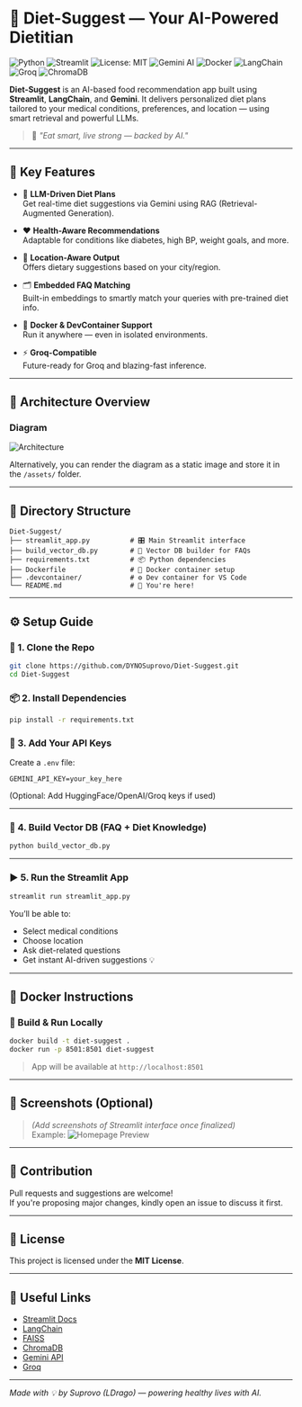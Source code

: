 # 🥗 Diet-Suggest — Your AI-Powered Dietitian

![Python](https://img.shields.io/badge/Python-3.9%2B-blue)
![Streamlit](https://img.shields.io/badge/Streamlit-%E2%9D%A4-red)
![License: MIT](https://img.shields.io/badge/License-MIT-green)
![Gemini AI](https://img.shields.io/badge/Gemini-Powered-blueviolet)
![Docker](https://img.shields.io/badge/Docker-Ready-2496ED)
![LangChain](https://img.shields.io/badge/LangChain-Enabled-yellowgreen)
![Groq](https://img.shields.io/badge/Groq-Compatible-orange)
![ChromaDB](https://img.shields.io/badge/ChromaDB-Vector%20DB-critical)

**Diet-Suggest** is an AI-based food recommendation app built using **Streamlit**, **LangChain**, and **Gemini**. It delivers personalized diet plans tailored to your medical conditions, preferences, and location — using smart retrieval and powerful LLMs.

> 🚀 *"Eat smart, live strong — backed by AI."*

---

## 🌟 Key Features

- 🧠 **LLM-Driven Diet Plans**  
  Get real-time diet suggestions via Gemini using RAG (Retrieval-Augmented Generation).

- ❤️ **Health-Aware Recommendations**  
  Adaptable for conditions like diabetes, high BP, weight goals, and more.

- 📍 **Location-Aware Output**  
  Offers dietary suggestions based on your city/region.

- 🗂 **Embedded FAQ Matching**  
  Built-in embeddings to smartly match your queries with pre-trained diet info.

- 🐳 **Docker & DevContainer Support**  
  Run it anywhere — even in isolated environments.

- ⚡ **Groq-Compatible**  
  Future-ready for Groq and blazing-fast inference.

---

## 🧠 Architecture Overview

### Diagram
![Architecture](assets/architecture.png)

Alternatively, you can render the diagram as a static image and store it in the `/assets/` folder.


---

## 📁 Directory Structure

```
Diet-Suggest/
├── streamlit_app.py          # 🎛️ Main Streamlit interface
├── build_vector_db.py        # 🧠 Vector DB builder for FAQs
├── requirements.txt          # 📦 Python dependencies
├── Dockerfile                # 🐳 Docker container setup
├── .devcontainer/            # ⚙️ Dev container for VS Code
└── README.md                 # 📖 You're here!
```

---

## ⚙️ Setup Guide

### 🔁 1. Clone the Repo

```bash
git clone https://github.com/DYNOSuprovo/Diet-Suggest.git
cd Diet-Suggest
```

### 📦 2. Install Dependencies

```bash
pip install -r requirements.txt
```

### 🔑 3. Add Your API Keys

Create a `.env` file:

```env
GEMINI_API_KEY=your_key_here
```

(Optional: Add HuggingFace/OpenAI/Groq keys if used)

---

### 🧠 4. Build Vector DB (FAQ + Diet Knowledge)

```bash
python build_vector_db.py
```

---

### ▶️ 5. Run the Streamlit App

```bash
streamlit run streamlit_app.py
```

You’ll be able to:
- Select medical conditions
- Choose location
- Ask diet-related questions
- Get instant AI-driven suggestions 💡

---

## 🐳 Docker Instructions

### 🔧 Build & Run Locally

```bash
docker build -t diet-suggest .
docker run -p 8501:8501 diet-suggest
```

> App will be available at `http://localhost:8501`

---

## 📸 Screenshots (Optional)

> *(Add screenshots of Streamlit interface once finalized)*  
> Example:
> ![Homepage Preview](assets/preview.png)

---

## 🤝 Contribution

Pull requests and suggestions are welcome!  
If you're proposing major changes, kindly open an issue to discuss it first.

---

## 📜 License

This project is licensed under the **MIT License**.

---

## 🔗 Useful Links

- [Streamlit Docs](https://docs.streamlit.io/)
- [LangChain](https://docs.langchain.com/)
- [FAISS](https://github.com/facebookresearch/faiss)
- [ChromaDB](https://www.trychroma.com/)
- [Gemini API](https://cloud.google.com/vertex-ai/docs/generative-ai/overview)
- [Groq](https://groq.com/)

---

*Made with 💡 by Suprovo (LDrago) — powering healthy lives with AI.*
